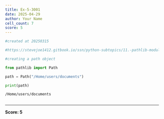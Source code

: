 ```yaml
---
title: Ex-5-3001
date: 2025-04-29
author: Your Name
cell_count: 7
score: 5
---
```


```python
#created at 20250315
```


```python
#https://stevejoe1412.gitbook.io/ssn/python-subtopics/11.-pathlib-module
```


```python
#creating a path object
```


```python
from pathlib import Path
```


```python
path = Path("/Home/users/documents")
```


```python
print(path)
```

    /Home/users/documents



```python

```


---
**Score: 5**
